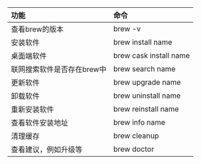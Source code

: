 | 功能 | 命令 |
| :--- | :--- |
| 查看brew的版本 | brew -v |
| 安装软件 | brew install name |
| 桌面端软件 | brew cask install name |
| 联网搜索软件是否存在brew中 | brew search name |
| 更新软件 | brew upgrade name  |
| 卸载软件 | brew uninstall name |
| 重新安装软件 | brew reinstall name |
| 查看软件安装地址 | brew info name |
| 清理缓存 | brew cleanup |
| 查看建议，例如升级等 | brew doctor |
